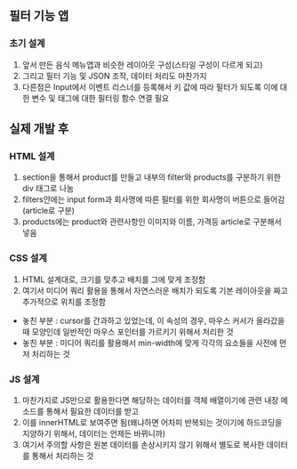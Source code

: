 ## 필터 기능 앱

### 초기 설계
1. 앞서 만든 음식 메뉴앱과 비슷한 레이아웃 구성(스타일 구성이 다르게 되고)
2. 그리고 필터 기능 및 JSON 조작, 데이터 처리도 마찬가지
3. 다른점은 Input에서 이벤트 리스너를 등록해서 키 값에 따라 필터가 되도록 이에 대한 변수 및 태그에 대한 필터링 함수 연결 필요

## 실제 개발 후

### HTML 설계
1. section을 통해서 product를 만들고 내부의 filter와 products를 구분하기 위한 div 태그로 나눔
2. filters안에는 input form과 회사명에 따른 필터를 위한 회사명이 버튼으로 들어감(article로 구분)
3. products에는 product와 관련사항인 이미지와 이름, 가격등 article로 구분해서 넣음

### CSS 설계
1. HTML 설계대로, 크기를 맞추고 배치를 그에 맞게 조정함
2. 여기서 미디어 쿼리 활용을 통해서 자연스러운 배치가 되도록 기본 레이아웃을 짜고 추가적으로 위치를 조정함
- 놓친 부분 : cursor를 간과하고 있었는데, 이 속성의 경우, 마우스 커서가 올라갔을 때 모양인데 일반적인 마우스 포인터를 가르키기 위해서 처리한 것
- 놓친 부분 : 미디어 쿼리를 활용해서 min-width에 맞게 각각의 요소들을 사전에 먼저 처리하는 것

### JS 설계
1. 마찬가지로 JS만으로 활용한다면 해당하는 데이터를 객체 배열이기에 관련 내장 메소드를 통해서 필요한 데이터를 받고
2. 이를 innerHTML로 보여주면 됨(왜냐하면 어차피 반복되는 것이기에 하드코딩을 지양하기 위해서, 데이터는 언제든 바뀌니까)
3. 여기서 주의할 사항은 원본 데이터를 손상시키지 않기 위해서 별도로 복사한 데이터를 통해서 처리하는 것